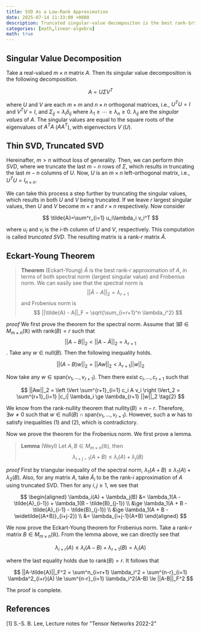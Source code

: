 ```yaml
---
title: SVD As a Low-Rank Approximation
date: 2025-07-14 11:33:00 +0800
description: Truncated singular-value decompositon is the best rank-$r$ decomposition.
categories: [math,linear-algebra]
math: true
---
```

## Singular Value Decomposition

Take a real-valued $m\times n$ matrix $A$. Then its singular value decomposition is the following decomposition.

$$
A = U\Sigma V^T
$$

where $U$ and $V$ are each $m\times m$ and $n \times n$ orthogonal matrices, i.e., $U^T U= I$ and $V^T V = I$, and $\Sigma_{ij} = \lambda_i \delta_{ij}$ where $\lambda_1 \ge \cdots \ge \lambda_n \ge 0$. $\lambda_{ij}$ are the *singular values* of $A$. The singular values are equal to the square roots of the eigenvalues of $A^TA$ ($AA^T$), with eigenvectors $V$ ($U$). 

## Thin SVD, Truncated SVD

Hereinafter, $m > n$ without loss of generality. Then, we can perform *thin SVD*, where we truncate the last $m-n$ rows of $\Sigma$, which results in truncating the last $m-n$ columns of $U$. Now, $U$ is an $m \times n$ left-orthogonal matrix, i.e., $U^T U = I_{n\times n}$.

We can take this process a step further by truncating the singular values, which results in both $U$ and $V$ being truncated. If we leave $r$ largest singular values, then $U$ and $V$ become $m \times r$ and $r \times n$ respectively. Now consider

$$
\tilde{A}=\sum^r_{i=1} u_i\lambda_i v_i^T
$$

where $u_i$ and $v_i$ is the $i$-th column of $U$ and $V$, respectively. This computation is called *truncated SVD*. The resulting matrix is a rank-$r$ matrix $\tilde{A}$.

## Eckart-Young Theorem

> **Theorem** (Eckart-Young) $\tilde{A}$ is the best rank-$r$ approximation of $A$, in terms of both spectral norm (largest singular value) and Frobenius norm. We can easily see that the spectral norm is
$$
||\tilde{A}-A||_2 = \lambda_{r+1}
$$ 
> and Frobenius norm is
$$
||\tilde{A} - A||_F = \sqrt{\sum_{i=r+1}^n \lambda_i^2}
$$

_proof_ We first prove the theorem for the spectral norm. Assume that $\exists B \in M_{m \times n}(\mathbb{R})$ with $\text{rank}(B) = r$ such that
$$||A-B||_2 < ||A-\tilde{A}||_2 = \lambda_{r+1}$$. Take any $w \in \mathrm{null}(B)$. Then the following inequality holds.

$$
||(A-B)w||_2 = ||Aw||_2 < \lambda_{r+1} ||w||_2 \tag{1}
$$

Now take any $w \in \mathrm{span}(v_1, \dots, v_{r+1})$. Then there exist $c_i,\dots,c_{r+1}$ such that

$$
||Aw||_2 = \left \Vert \sum^{r+1}_{i=1} c_i A v_i \right \Vert_2 = \sum^{r+1}_{i=1} |c_i| \lambda_i \ge \lambda_{r+1} ||w||_2 \tag{2}
$$

We know from the rank-nullity theorem that $\mathrm{nullity}(B) = n-r$. Therefore, $\exists w \ne 0$ such that $w \in \mathrm{null}(B) \cap \mathrm{span}(v_1, \dots, v_{r+1})$. However, such a $w$ has to satisfy inequalities (1) and (2), which is contradictory.

Now we prove the theorem for the Frobenius norm. We first prove a lemma.

> **Lemma** (Weyl) Let $A,B \in M_{m \times n}(\mathbb{R})$, then $$ \lambda_{i+j-1}(A+B) \le \lambda_i(A) + \lambda_j(B) $$

_proof_ First by triangular inequality of the spectral norm, $\lambda_1(A+B) \le \lambda_1(A) + \lambda_2(B)$. Also, for any matrix $A$, take $\tilde{A}_i$ to be the rank-$i$ approximation of $A$ using truncated SVD. Then for any $i,j \ge 1$, we see that

$$
\begin{aligned}
\lambda_i(A) + \lambda_j(B) &= \lambda_1(A - \tilde{A}_{i-1}) + \lambda_1(B - \tilde{B}_{j-1}) \\
                            &\ge \lambda_1(A + B - \tilde{A}_{i-1} - \tilde{B}_{j-1}) \\
                            &\ge \lambda_1(A + B - \widetilde{(A+B)}_{i+j-2}) \\
                            &= \lambda_{i+j-1}(A+B)
\end{aligned}
$$

We now prove the Eckart-Young theorem for Frobenius norm. Take a rank-$r$ matrix $B \in M_{m\times n}(\mathbb{R})$. From the lemma above, we can directly see that

$$
\lambda_{i+r}(A) \le \lambda_i(A-B) + \lambda_{r+1}(B) = \lambda_i(A)
$$

where the last equality holds due to $\mathrm{rank}(B) = r$. It follows that

$$
||A-\tilde{A}||_F^2 = \sum^n_{i=r+1} \lambda_i^2 = \sum^{n-r}_{i=1} \lambda^2_{i+r}(A) \le \sum^{n-r}_{i=1} \lambda_i^2(A-B) \le ||A-B||_F^2
$$

The proof is complete.

## References
[1] S.-S. B. Lee, Lecture notes for "Tensor Networks 2022-2"
